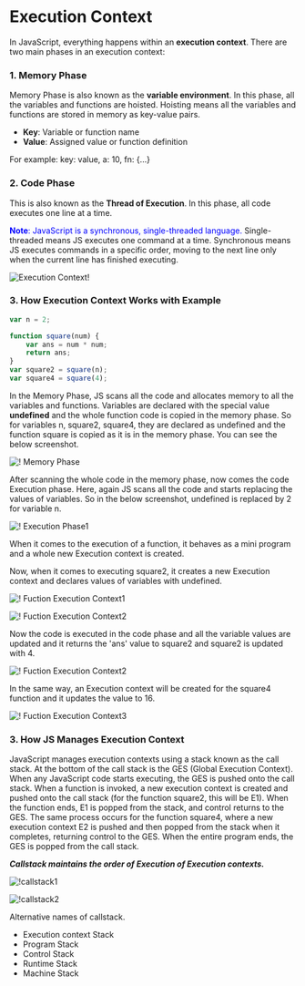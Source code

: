 # Execution Context

In JavaScript, everything happens within an **execution context**. There are two main phases in an execution context:

### 1. Memory Phase

Memory Phase is also known as the **variable environment**. In this phase, all the variables and functions are hoisted. Hoisting means all the variables and functions are stored in memory as key-value pairs.

* **Key**: Variable or function name
* **Value**: Assigned value or function definition

For example: 
key: value, a: 10, fn: {...}

### 2. Code Phase

This is also known as the **Thread of Execution**. In this phase, all code executes one line at a time.

<span style="color:blue">**Note**: JavaScript is a synchronous, single-threaded language.</span>
Single-threaded means JS executes one command at a time. Synchronous means JS executes commands in a specific order, moving to the next line only when the current line has finished executing.

![Execution Context!](./images/1.image1.png)

### 3. How Execution Context Works with Example

```js
var n = 2;

function square(num) {
    var ans = num * num;
    return ans;
}
var square2 = square(n);
var square4 = square(4);
```

In the Memory Phase, JS scans all the code and allocates memory to all the variables and functions. Variables are declared with the special value **undefined** and the whole function code is copied in the memory phase. So for variables n, square2, square4, they are declared as undefined and the function square is copied as it is in the memory phase. You can see the below screenshot.

![! Memory Phase](./images/1.image2.png)

After scanning the whole code in the memory phase, now comes the code Execution phase. Here, again JS scans all the code and starts replacing the values of variables. So in the below screenshot, undefined is replaced by 2 for variable n.

![! Execution Phase1](./images/1.image3.png)

When it comes to the execution of a function, it behaves as a mini program and a whole new Execution context is created.

Now, when it comes to executing square2, it creates a new Execution context and declares values of variables with undefined.

![! Fuction Execution Context1](./images/1.image4.png)

![! Fuction Execution Context2](./images/1.image5.png)

Now the code is executed in the code phase and all the variable values are updated and it returns the 'ans' value to square2 and square2 is updated with 4.

![! Fuction Execution Context2](./images/1.image6.png)

In the same way, an Execution context will be created for the square4 function and it updates the value to 16.

![! Fuction Execution Context3](./images/1.image7.png)

### 3. How JS Manages Execution Context

JavaScript manages execution contexts using a stack known as the call stack. At the bottom of the call stack is the GES (Global Execution Context). When any JavaScript code starts executing, the GES is pushed onto the call stack. When a function is invoked, a new execution context is created and pushed onto the call stack (for the function square2, this will be E1). When the function ends, E1 is popped from the stack, and control returns to the GES. The same process occurs for the function square4, where a new execution context E2 is pushed and then popped from the stack when it completes, returning control to the GES. When the entire program ends, the GES is popped from the call stack.

***Callstack maintains the order of Execution of Execution contexts.***

![!callstack1](./images/1.image8.png)

![!callstack2](./images/1.image9.png)

Alternative names of callstack.

* Execution context Stack
* Program Stack
* Control Stack
* Runtime Stack
* Machine Stack
